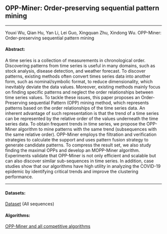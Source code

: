 ## OPP-Miner: Order-preserving sequential pattern mining
***

Youxi Wu, Qian Hu, Yan Li, Lei Guo, Xingquan Zhu, Xindong Wu. OPP-Miner: Order-preserving sequential pattern mining

#### Abstract:

A time series is a collection of measurements in chronological order. Discovering patterns from time series is useful in many domains, such as stock analysis, disease detection, and weather forecast. To discover patterns, existing methods often convert times series data into another form, such as nominal/symbolic format, to reduce dimensionality, which inevitably deviate the data values. Moreover, existing methods mainly focus on finding specific patterns and neglect the order relationships between time series values. To tackle these issues, this paper proposes an Order-Preserving sequential Pattern (OPP) mining method, which represents patterns based on the order relationships of the time series data. An inherent advantage of such representation is that the trend of a time series can be represented by the relative order of the values underneath the time series data. To obtain frequent trends in time series, we propose the OPP-Miner algorithm to mine patterns with the same trend (subsequences with the same relative order). OPP-Miner employs the filtration and verification strategies to calculate the support and uses pattern fusion strategy to generate candidate patterns. To compress the result set, we also study finding the maximal OPPs and develop an MOPP-Miner algorithm. Experiments validate that OPP-Miner is not only efficient and scalable but can also discover similar sub-sequences in time series. In addition, case studies show that our algorithms have high utility in analyzing the COVID-19 epidemic by identifying critical trends and improve the clustering performance.

---

#### Datasets:
[Dataset](https://github.com/wuc567/Pattern-Mining/blob/master/OPP-Miner/DataSet.rar)  (All sequences)


#### Algorithms:

[OPP-Miner and all competitive algorithms](https://github.com/wuc567/Pattern-Mining/blob/master/OPP-Miner/OPP-Miner_code.rar)
 

